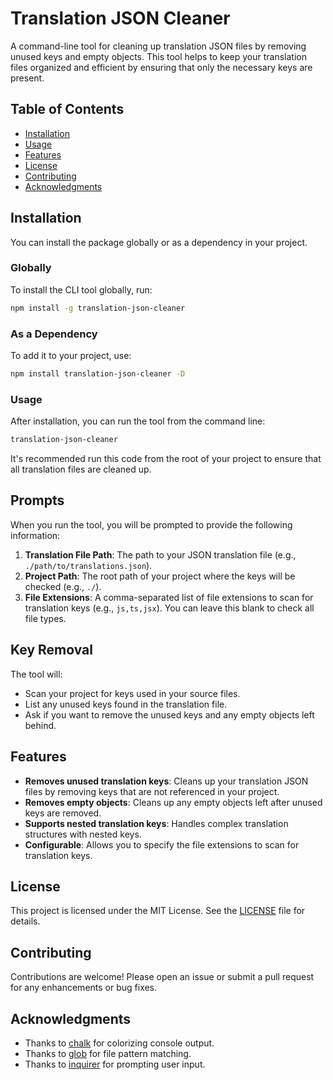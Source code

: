 # Translation JSON Cleaner

A command-line tool for cleaning up translation JSON files by removing unused keys and empty objects. This tool helps to keep your translation files organized and efficient by ensuring that only the necessary keys are present.

## Table of Contents

- [Installation](#installation)
- [Usage](#usage)
- [Features](#features)
- [License](#license)
- [Contributing](#contributing)
- [Acknowledgments](#acknowledgments)

## Installation
You can install the package globally or as a dependency in your project.

### Globally
To install the CLI tool globally, run:
```bash
npm install -g translation-json-cleaner
```

### As a Dependency
To add it to your project, use:
```bash
npm install translation-json-cleaner -D
```
### Usage
After installation, you can run the tool from the command line:
```bash
translation-json-cleaner
```
It's recommended run this code from the root of your project to ensure that all translation files are cleaned up.

## Prompts

When you run the tool, you will be prompted to provide the following information:

1. **Translation File Path**: The path to your JSON translation file (e.g., `./path/to/translations.json`).
2. **Project Path**: The root path of your project where the keys will be checked (e.g., `./`).
3. **File Extensions**: A comma-separated list of file extensions to scan for translation keys (e.g., `js,ts,jsx`). You can leave this blank to check all file types.

## Key Removal

The tool will:

- Scan your project for keys used in your source files.
- List any unused keys found in the translation file.
- Ask if you want to remove the unused keys and any empty objects left behind.

## Features

- **Removes unused translation keys**: Cleans up your translation JSON files by removing keys that are not referenced in your project.
- **Removes empty objects**: Cleans up any empty objects left after unused keys are removed.
- **Supports nested translation keys**: Handles complex translation structures with nested keys.
- **Configurable**: Allows you to specify the file extensions to scan for translation keys.

## License

This project is licensed under the MIT License. See the [LICENSE](LICENSE) file for details.

## Contributing

Contributions are welcome! Please open an issue or submit a pull request for any enhancements or bug fixes.

## Acknowledgments

- Thanks to [chalk](https://github.com/chalk/chalk) for colorizing console output.
- Thanks to [glob](https://github.com/isaacs/node-glob) for file pattern matching.
- Thanks to [inquirer](https://github.com/SBoudrias/Inquirer.js) for prompting user input.
